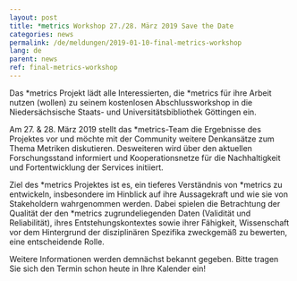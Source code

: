 ```yaml
---
layout: post
title: *metrics Workshop 27./28. März 2019 Save the Date
categories: news
permalink: /de/meldungen/2019-01-10-final-metrics-workshop
lang: de
parent: news
ref: final-metrics-workshop
---
```



Das *metrics Projekt lädt alle Interessierten, die *metrics für ihre Arbeit nutzen (wollen) zu seinem kostenlosen Abschlussworkshop in die Niedersächsische Staats- und Universitätsbibliothek Göttingen ein.

Am 27. & 28. März 2019 stellt das *metrics-Team die Ergebnisse des Projektes vor und möchte mit der Community weitere Denkansätze zum Thema Metriken diskutieren. Desweiteren wird über den aktuellen Forschungsstand informiert und Kooperationsnetze für die Nachhaltigkeit und Fortentwicklung der Services initiiert.

Ziel des *metrics Projektes ist es, ein tieferes Verständnis von *metrics zu entwickeln, insbesondere im Hinblick auf ihre Aussagekraft und wie sie von Stakeholdern wahrgenommen werden. Dabei spielen die Betrachtung der Qualität der den *metrics zugrundeliegenden Daten (Validität und Reliabilität), ihres Entstehungskontextes sowie ihrer Fähigkeit, Wissenschaft vor dem Hintergrund der disziplinären Spezifika zweckgemäß zu bewerten, eine entscheidende Rolle. 

Weitere Informationen werden demnächst bekannt gegeben. Bitte tragen Sie sich den Termin schon heute in Ihre Kalender ein!
